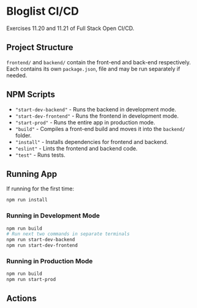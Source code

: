 # Bloglist CI/CD

Exercises 11.20 and 11.21 of Full Stack Open CI/CD.

## Project Structure

`frontend/` and `backend/` contain the front-end and back-end respectively. Each contains its own `package.json`, file and may be run separately if needed.

## NPM Scripts

- `"start-dev-backend"` - Runs the backend in development mode.
- `"start-dev-frontend"` - Runs the frontend in development mode.
- `"start-prod"` - Runs the entire app in production mode.
- `"build"` - Compiles a front-end build and moves it into the `backend/` folder.
- `"install"` - Installs dependencies for frontend and backend.
- `"eslint"` - Lints the frontend and backend code.
- `"test"` - Runs tests.


## Running App

If running for the first time:

```bash
npm run install
```

### Running in Development Mode

```bash
npm run build
# Run next two commands in separate terminals
npm run start-dev-backend
npm run start-dev-frontend
```

### Running in Production Mode

```bash
npm run build
npm run start-prod
```

## Actions
